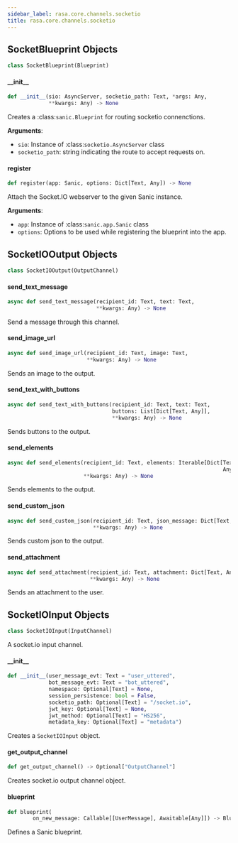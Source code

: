 ```yaml
---
sidebar_label: rasa.core.channels.socketio
title: rasa.core.channels.socketio
---
```

## SocketBlueprint Objects

```python
class SocketBlueprint(Blueprint)
```

#### \_\_init\_\_

```python
def __init__(sio: AsyncServer, socketio_path: Text, *args: Any,
             **kwargs: Any) -> None
```

Creates a :class:`sanic.Blueprint` for routing socketio connenctions.

**Arguments**:

- `sio`: Instance of :class:`socketio.AsyncServer` class
- `socketio_path`: string indicating the route to accept requests on.

#### register

```python
def register(app: Sanic, options: Dict[Text, Any]) -> None
```

Attach the Socket.IO webserver to the given Sanic instance.

**Arguments**:

- `app`: Instance of :class:`sanic.app.Sanic` class
- `options`: Options to be used while registering the
blueprint into the app.

## SocketIOOutput Objects

```python
class SocketIOOutput(OutputChannel)
```

#### send\_text\_message

```python
async def send_text_message(recipient_id: Text, text: Text,
                            **kwargs: Any) -> None
```

Send a message through this channel.

#### send\_image\_url

```python
async def send_image_url(recipient_id: Text, image: Text,
                         **kwargs: Any) -> None
```

Sends an image to the output.

#### send\_text\_with\_buttons

```python
async def send_text_with_buttons(recipient_id: Text, text: Text,
                                 buttons: List[Dict[Text, Any]],
                                 **kwargs: Any) -> None
```

Sends buttons to the output.

#### send\_elements

```python
async def send_elements(recipient_id: Text, elements: Iterable[Dict[Text,
                                                                    Any]],
                        **kwargs: Any) -> None
```

Sends elements to the output.

#### send\_custom\_json

```python
async def send_custom_json(recipient_id: Text, json_message: Dict[Text, Any],
                           **kwargs: Any) -> None
```

Sends custom json to the output.

#### send\_attachment

```python
async def send_attachment(recipient_id: Text, attachment: Dict[Text, Any],
                          **kwargs: Any) -> None
```

Sends an attachment to the user.

## SocketIOInput Objects

```python
class SocketIOInput(InputChannel)
```

A socket.io input channel.

#### \_\_init\_\_

```python
def __init__(user_message_evt: Text = "user_uttered",
             bot_message_evt: Text = "bot_uttered",
             namespace: Optional[Text] = None,
             session_persistence: bool = False,
             socketio_path: Optional[Text] = "/socket.io",
             jwt_key: Optional[Text] = None,
             jwt_method: Optional[Text] = "HS256",
             metadata_key: Optional[Text] = "metadata")
```

Creates a ``SocketIOInput`` object.

#### get\_output\_channel

```python
def get_output_channel() -> Optional["OutputChannel"]
```

Creates socket.io output channel object.

#### blueprint

```python
def blueprint(
        on_new_message: Callable[[UserMessage], Awaitable[Any]]) -> Blueprint
```

Defines a Sanic blueprint.

